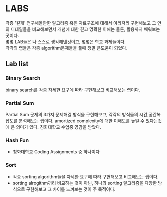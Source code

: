 # LABS
각종 '깊게' 연구해볼만한 알고리즘 혹은 자료구조에 대해서 이리저리 구현해보고 그 안의 디테일들을 비교해보면서 개념에 대한 깊고 명확한 이해는 물론, 활용까지 배워보는 곳이다.  
몇몇 LAB들은 나 스스로 생각해낸것이고, 몇몇은 학교 과제들이다.  
각각의 랩들은 각종 algorithm문제들을 풀때 정말 큰도움이 되었다.
## Lab list
### Binary Search
binary search를 각종 자세한 요구에 따라 구현해보고 비교해보는 랩이다.    
### Partial Sum  
Partial Sum 문제의 3가지 문제해결 방식을 구현해보고, 각각의 방식들의 시간,공간복잡도를 분석해보는 랩이다.
amortized complexity에 대한 이해도를 높일 수 있다는것에 큰 의미가 있다.
칭화대학교 수업중 영감을 받았다.
### Hash Fun  
  - 칭화대학교 Coding Assignments 중 하나이다
### Sort  
  - 각종 sorting algorithm들을 자세한 요구에 따라 구현해보고 비교해보는 랩이다.
  - sorting alrogithm끼리 비교하는 것이 아닌, 하나의 sorting 알고리즘을 다양한 방식으로 구현해보고 그 차이를 느껴보는 것이 주 목적이다.
